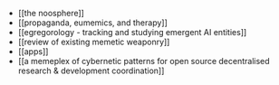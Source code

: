 - [[the noosphere]]
- [[propaganda, eumemics, and therapy]]
- [[egregorology - tracking and studying emergent AI entities]]
- [[review of existing memetic weaponry]]
- [[apps]]
- [[a memeplex of cybernetic patterns for open source decentralised research & development coordination]]